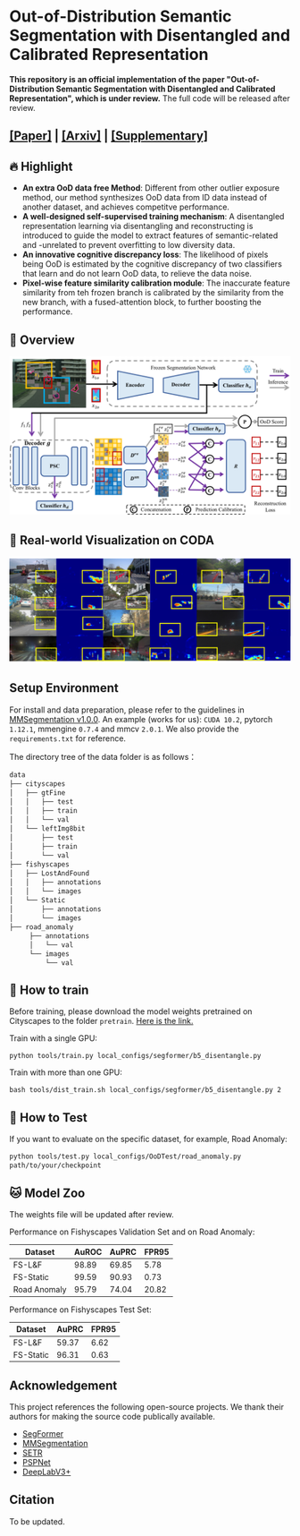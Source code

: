 # Out-of-Distribution Semantic Segmentation with Disentangled and Calibrated Representation

**This repository is an official implementation of the paper "Out-of-Distribution Semantic Segmentation with Disentangled and Calibrated Representation", which is under review.** 
The full code will be released after review.

## [\[Paper\]](https://github.com/WanMotion ) | [\[Arxiv\]](https://github.com/WanMotion ) | [\[Supplementary\]](https://github.com/WanMotion)

## :fire: Highlight
- **An extra OoD data free Method**: Different from other outlier exposure method, our method synthesizes OoD data from ID data instead of another dataset, and achieves competitve performance.
- **A well-designed self-supervised training mechanism**: A disentangled representation learning via disentangling and reconstructing is introduced to guide the model to extract features of semantic-related and -unrelated to prevent overfitting to low diversity data.
- **An innovative cognitive discrepancy loss**: The likelihood of pixels being OoD is estimated by the cognitive discrepancy of two classifiers that learn and do not learn OoD data, to relieve the data noise.
- **Pixel-wise feature similarity calibration module**: The inaccurate feature similarity from teh frozen branch is calibrated by the similarity from the new branch, with a fused-attention block, to further boosting the performance.

## :crown: Overview
![](figures/pipeline.png "An overview of the basic architecture of our proposed method.")

## :art: Real-world Visualization on CODA
![](figures/coda.png "We visualize the predictions on a more complicated dataset named CODA")

## Setup Environment
For install and data preparation, please refer to the guidelines in [MMSegmentation v1.0.0](https://github.com/open-mmlab/mmsegmentation/tree/v1.0.0 "MMSegmentation").
An example (works for us): `CUDA 10.2`, pytorch `1.12.1`, mmengine `0.7.4` and mmcv `2.0.1`. We also provide the `requirements.txt` for reference.

The directory tree of the data folder is as follows：

```
data
├── cityscapes
│   ├── gtFine
│   │   ├── test
│   │   ├── train
│   │   └── val
│   └── leftImg8bit
│       ├── test
│       ├── train
│       └── val
├── fishyscapes
│   ├── LostAndFound
│   │   ├── annotations
│   │   └── images
│   └── Static
│       ├── annotations
│       └── images
├── road_anomaly
     ├── annotations
     │   └── val
     └── images
         └── val
```

## :dart: How to train
Before training, please download the model weights pretrained on Cityscapes to the folder `pretrain`. [Here is the link.](https://github.com/open-mmlab/mmsegmentation/tree/v1.0.0/configs/segformer )

Train with a single GPU:
```shell
python tools/train.py local_configs/segformer/b5_disentangle.py
```
Train with more than one GPU:
```shell
bash tools/dist_train.sh local_configs/segformer/b5_disentangle.py 2
```
## :dart: How to Test
If you want to evaluate on the specific dataset, for example, Road Anomaly:
```shell
python tools/test.py local_configs/OoDTest/road_anomaly.py path/to/your/checkpoint
```

## :cat: Model Zoo
The weights file will be updated after review.

Performance on Fishyscapes Validation Set and on Road Anomaly:

| **Dataset**  | **AuROC** | **AuPRC** | **FPR95** |
|--------------|-----------|-----------|-----------|
| FS-L&F       | 98.89     | 69.85     | 5.78      |
| FS-Static    | 99.59     | 90.93     | 0.73      |
| Road Anomaly | 95.79     | 74.04     | 20.82     |

Performance on Fishyscapes Test Set:

| **Dataset** | **AuPRC** | **FPR95** |
|-------------|-----------|-----------|
| FS-L&F      | 59.37     | 6.62      |
| FS-Static   | 96.31     | 0.63      |


## Acknowledgement
This project references the following open-source projects. 
We thank their authors for making the source code publically available.
- [SegFormer](https://github.com/NVlabs/SegFormer)
- [MMSegmentation](https://github.com/open-mmlab/mmsegmentation)
- [SETR](https://github.com/fudan-zvg/SETR)
- [PSPNet](https://github.com/hszhao/PSPNet)
- [DeepLabV3+](https://github.com/tensorflow/models/tree/master/research/deeplab)

## Citation
To be updated.
